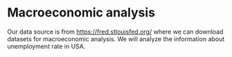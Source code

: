 # Macroeconomic analysis

Our data source is from https://fred.stlouisfed.org/ where we can download datasets for macroeconomic analysis.
We will analyze the information about unemployment rate in USA.
